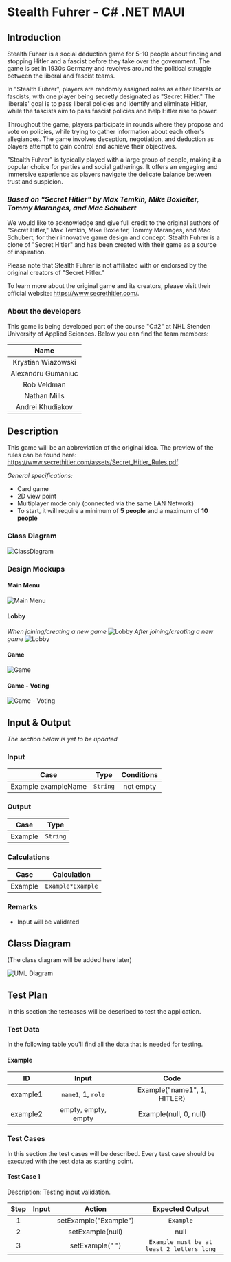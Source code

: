 # Stealth Fuhrer - C# .NET MAUI

## Introduction

Stealth Fuhrer is a social deduction game for 5-10 people about finding and stopping Hitler and
a fascist before they take over the government. The game is set in 1930s Germany and revolves around
the political struggle between the liberal and fascist teams.

In "Stealth Fuhrer", players are randomly assigned roles as either liberals or fascists, with one player being
secretly designated as "Secret Hitler." The liberals' goal is to pass liberal policies and identify and
eliminate Hitler, while the fascists aim to pass fascist policies and help Hitler rise to power.

Throughout the game, players participate in rounds where they propose and vote on policies, while trying to
gather information about each other's allegiances. The game involves deception, negotiation, and deduction as
players attempt to gain control and achieve their objectives.

"Stealth Fuhrer" is typically played with a large group of people, making it a popular choice for parties and
social gatherings. It offers an engaging and immersive experience as players navigate the delicate balance
between trust and suspicion.

### *Based on "Secret Hitler" by Max Temkin, Mike Boxleiter, Tommy Maranges, and Mac Schubert*

We would like to acknowledge and give full credit to the original authors of "Secret Hitler,"
Max Temkin, Mike Boxleiter, Tommy Maranges, and Mac Schubert, for their innovative game design and concept.
Stealth Fuhrer is a clone of "Secret Hitler" and has been created with their game as a source of inspiration.

Please note that Stealth Fuhrer is not affiliated with or endorsed by the original creators of "Secret Hitler."

To learn more about the original game and its creators, please visit their official website:
https://www.secrethitler.com/.

### About the developers

This game is being developed part of the course "C#2" at NHL Stenden University of Applied Sciences.
Below you can find the team members:

|        Name        |
|:------------------:|
| Krystian Wiazowski |
| Alexandru Gumaniuc |
|    Rob Veldman     |
|    Nathan Mills    |
|  Andrei Khudiakov  |

## Description

This game will be an abbreviation of the original idea. The preview of the rules can be found
here: https://www.secrethitler.com/assets/Secret_Hitler_Rules.pdf.

*General specifications:*

* Card game
* 2D view point
* Multiplayer mode only (connected via the same LAN Network)
* To start, it will require a minimum of **5 people** and a maximum of **10 people**

### Class Diagram

![ClassDiagram](./Assets/ClassDiagramStealthFurher.png "Class Diagram")

### Design Mockups

#### Main Menu

![Main Menu](./Assets/MainMenu.png "Main Menu")

#### Lobby

*When joining/creating a new game*
![Lobby](./Assets/Lobby.jpg "Lobby")
*After joining/creating a new game*
![Lobby](./Assets/Lobby_2.jpg "Lobby")

#### Game

![Game](./Assets/Game.png "Game")

#### Game - Voting

![Game - Voting](./Assets/GameVoting.png "Game - Voting")

## Input & Output

*The section below is yet to be updated*

### Input

|        Case         |   Type   | Conditions |
|:-------------------:|:--------:|:----------:|
| Example exampleName | `String` | not empty  |

### Output

|  Case   |   Type   |
|:-------:|:--------:|
| Example | `String` |

### Calculations

|  Case   |    Calculation    |
|:-------:|:-----------------:|
| Example | `Example*Example` |

### Remarks

* Input will be validated

## Class Diagram

(The class diagram will be added here later)

![UML Diagram](InsertDiagramHere.png "insert diagram here")

## Test Plan

In this section the testcases will be described to test the application.

### **Test Data**

In the following table you'll find all the data that is needed for testing.

#### Example

|    ID    |        Input        |            Code             |
|:--------:|:-------------------:|:---------------------------:|
| example1 | `name1`, 1, `role`  | Example("name1", 1, HITLER) |
| example2 | empty, empty, empty |   Example(null, 0, null)    |

### Test Cases

In this section the test cases will be described. Every test case should be executed with the test data as starting
point.

#### Test Case 1

Description: Testing input validation.

| Step | Input |        Action         |              Expected Output              |
|:----:|:-----:|:---------------------:|:-----------------------------------------:|
|  1   |       | setExample("Example") |                 `Example`                 |
|  2   |       |   setExample(null)    |                   null                    |
|  3   |       |    setExample(" ")    | `Example must be at least 2 letters long` |



